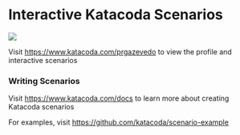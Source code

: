 # Interactive Katacoda Scenarios

[![](http://shields.katacoda.com/katacoda/prgazevedo/count.svg)](https://www.katacoda.com/prgazevedo "Get your profile on Katacoda.com")

Visit https://www.katacoda.com/prgazevedo to view the profile and interactive scenarios

### Writing Scenarios
Visit https://www.katacoda.com/docs to learn more about creating Katacoda scenarios

For examples, visit https://github.com/katacoda/scenario-example
